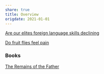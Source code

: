 ```yaml
---
share: true
title: Overview
origdate: 2021-01-01
---
```



[Are our elites foreign language skills declining](./Are%20our%20elites%20foreign%20language%20skills%20declining.md)


[Do fruit flies feel pain](./Do%20fruit%20flies%20feel%20pain.md)


### Books
[The Remains of the Father](./The%20Remains%20of%20the%20Father.md)